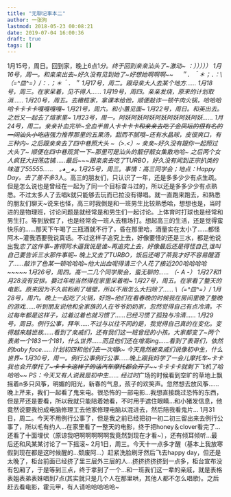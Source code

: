 ```yaml
---
title: "无聊记事本二"
author: 一张狗
lastmod: 2018-05-23 00:08:21
date: 2019-07-04 16:00:36
draft: true
tags: []
---
```



1月15号，周日。回到家，晚上6点1*分。终于回到亲亲汕头了~激动~ ：））））） 1月16号，周一。和亲亲出去~好久没有见到她了~好想她啊啊啊~~ 　＂．＾＊；．：\（=^皿^=）/：．；＊＾．＂ 1月17号，周二。跟母亲大人去某个地方…… 1月18号，周三。在家呆着，见不得人…… 1月19号，周四。亲亲发烧，原来的计划取消…… 1月20号，周五。去橄榄家，拿课本给他，顺便敲诈一顿牛肉火锅，哈哈哈哈卡卡卡卡嘎嘎嘎嘎~ 1月21号，周六。和小蕙见面~ 1月22号，周日。和英出去。之后又一起去了煊家里~ 1月23号，周一。阿妖阿妖阿妖阿妖阿妖阿妖阿妖…… 1月24号，周二。亲亲补血完毕~全血半兽人卡卡卡卡~~和亲亲去吃了金凤坛的很有名的一间汕头小吃店~~强力推荐那里的五果汤，甜而不腻哦~还有水晶球，皮很爽口，有三种内~ 之后跟亲亲去了四中巷照大头 ~（>.<）~ 亲亲~好久没有跟你一起照过大头了~ 顺便在四中巷观赏一下~那里可是汕头的靓仔靓女集散地哈~ 之后两个女人疯狂大扫荡店铺……最后~~~跟亲亲去吃了TURBO，好久没有闻到正宗扒类的味道了55555……　｡◕‿◕｡ 1月25号，周三。事情：高三同学会；地点：Happy Day。去了差不多3*人。高三的朋友们，只认识了一年，还是多多少少有点生疏。但是怎么说也是曾经在一起为了同一个目标奋斗过的，所以还是多多少少有点熟悉。不过太多人了去唱k就只能够去玩而已拉没有得唱。就一直跑来跑去，和熟悉的朋友们聊天~说来也怪，高三时我倒是和一班男生比较熟悉哈，想想也是，当时进的是物理班，讨论问题是就经常是和男生们一起讨论。上体育时打球也是经常和男生打。等到放假了，也是经常会一班人去租场打。想起高三的生活，还是觉得蛮快乐的……那天下午喝了三瓶酒就不行了，昏在那里哈，酒量实在太小了……都怪阿木~灌我酒要我说真话。不过这样子追究上去，好像要怪的还是三水，都是他说出我*恋了这件事~害得阿木逼我说是谁~再追究上去，好像最后还是得怪自己,谁叫自己要告诉三水那件事呢~ 晚上又去了TURBO，饭后还喝了茶我才好不容易醒酒了……敲诈了色某一顿哈哈哈~他大出血呢得请三个人花了接近200哈哈哈哈~~~~~ 1月26号，周四。高一二几个同学聚会，蛮无聊的…… （- A -） 1月27和1月28没有安排。要过年啦当然得在家里呆着啦~ 1月27号，周五。在家看了整天的电影。原来因为不久前粉刷了墙壁，所以不用怎么大扫除了…… \（=^皿^=）/ 1月28号，周六。晚上一起吃了火锅，好饱~他们在看春晚的时候我在房间里晚了整晚的游戏……听到朋友说他和全家族的人在爷爷奶奶家，忽然觉得自己有点冷清。不过每年都是这样子，过着过着也就习惯了……已经习惯了孤独与冷清…… 1月29号，周日。例行公事，拜年……不过与以往不同的是，我觉得自己真的在变化。变得越来越世故……看到了亲戚们，还有我们这一班曾经的小孩。大家都变了~两个表弟一个183一个181，什么世界……而且他们还在增高ing……看到了表哥们，依然的baby face……计划初四和他们去一次唱k~ 今天竟然被亲戚们说像初中生，什么世界~ 1月30号，周一。例行公事例行公事……晚上跟我妈学了一会儿摩托车~卡卡我也会开摩托了~~~卡卡卡这样子的话汽车摩托都会开了~~~~卡卡卡卡就剩下飞机了哈哈哈~~ PS：今天又有人说我是初中生…… 经过时*广场的时候看到空旷的草地上飘摇着n多只风筝，明媚的阳光，新春的气息，孩子的欢笑声。忽然想去放风筝……晚上芹来，我们一起看了鬼来电。很恐怖的一部电影…我想直接跳过恐怖的东西，但是芹还是要看，所以我就只能陪着她看，不时用手遮住眼睛…和小猪发信息，他竟然说要我扮成电脑修理工去他家修理电脑以混进去，然后陪我看鬼片… 1月31日，周二。今天不用例行公事了，但是我之前已经把初一初二初三留出来去例行公事了，所以毛有约人…在家里看了一整天的电影，终于把honey＆clover看完了…还看了十面埋伏（原谅我吧啊啊啊啊啊我竟然到现在才看~），还有倾耳倾听…最后还和风某某讨论了一下摇滚~ 2月1日，周三。今天十一点多才醒（基本上我放寒假到现在都是这时候醒的…颓废阿…）赶紧洗脸刷牙然后飞去happy day，但还是太晚了，柜台前面已经挤了里三层外三层的人…挤挤挤挤挤到一点多，柜台宣布没有包厢了，于是等到三点，终于拿到了一个…和一班我们这一辈的亲戚，就是表格表姐表弟表妹唱到7点(其实就只是几个人在那里哄，其他人都不怎么唱歌)。之后赶去看电影，霍元甲，有人请哈哈哈哈哈~


